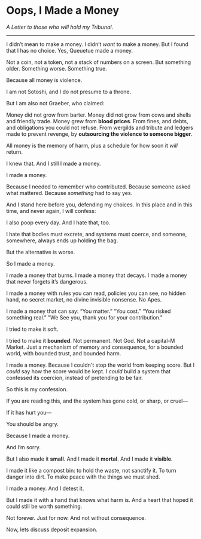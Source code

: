 # **Oops, I Made a Money**

*A Letter to those who will hold my Tribunal.*

---

I didn’t mean to make a money.
I didn’t *want* to make a money.
But I found that I has no choice.
Yes, Queuetue made a money.

Not a coin, not a token, not a stack of numbers on a screen.
But something older. Something worse. Something true.

Because all money is violence.

I am not Sotoshi, and I do not presume to a throne.

But I am also not Graeber, who claimed:

Money did not grow from barter.
Money did not grow from cows and shells and friendly trade.
Money grew from **blood prices**.
From fines, and debts, and obligations you could not refuse.
From wergilds and tribute and ledgers made to prevent revenge,
by **outsourcing the violence to someone bigger**.

All money is the memory of harm, plus a schedule for how soon it _will_ return.

I knew that.
And I still I made a money.

I made a money.

Because I needed to remember who contributed.
Because someone asked what mattered.
Because *something* had to say yes.

And I stand here before you, defending my choices.  In this place and in this time, and never again, I will confess:


I also poop every day. And I hate that, too.

I hate that bodies must excrete, and systems must coerce, and someone, somewhere, always ends up holding the bag.

But the alternative is worse.

So I made a money.

I made a money that burns.
I made a money that decays.
I made a money that never forgets it’s dangerous.

I made a money with rules you can read, policies you can see, no hidden hand, no secret market, no divine invisible nonsense. No Apes.

I made a money that can say:
“You matter.”
“You cost.”
“You risked something real.”
"We See you, thank you for your contribution."

I tried to make it soft.

I tried to make it **bounded**.
Not permanent. Not God. Not a capital-M Market.
Just a mechanism of memory and consequence,
for a bounded world,
with bounded trust,
and bounded harm.

I made a money.
Because I couldn't stop the world from keeping score.
But I *could* say how the score would be kept.
I *could* build a system that confessed its coercion,
instead of pretending to be fair.

So this is my confession.

If you are reading this,
and the system has gone cold,
or sharp,
or cruel—

If it has hurt you—

You should be angry.

Because I made a money.

And I’m sorry.

But I also made it **small**.
And I made it **mortal**.
And I made it **visible**.

I made it like a compost bin:
to hold the waste, not sanctify it.
To turn danger into dirt.
To make peace with the things we must shed.

I made a money.
And I detest it.

But I made it with a hand that knows what harm is.
And a heart that hoped it could still be worth something.

Not forever.
Just for now.
And not without consequence.

Now, lets discuss deposit expansion.
